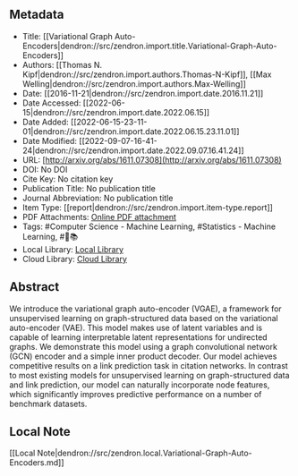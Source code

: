 ## Metadata

- Title: [[Variational Graph Auto-Encoders|dendron://src/zendron.import.title.Variational-Graph-Auto-Encoders]]
- Authors: [[Thomas N. Kipf|dendron://src/zendron.import.authors.Thomas-N-Kipf]], [[Max Welling|dendron://src/zendron.import.authors.Max-Welling]]
- Date: [[2016-11-21|dendron://src/zendron.import.date.2016.11.21]]
- Date Accessed: [[2022-06-15|dendron://src/zendron.import.date.2022.06.15]]
- Date Added: [[2022-06-15-23-11-01|dendron://src/zendron.import.date.2022.06.15.23.11.01]]
- Date Modified: [[2022-09-07-16-41-24|dendron://src/zendron.import.date.2022.09.07.16.41.24]]
- URL: [http://arxiv.org/abs/1611.07308](http://arxiv.org/abs/1611.07308)
- DOI: No DOI
- Cite Key: No citation key
- Publication Title: No publication title
- Journal Abbreviation: No publication title
- Item Type: [[report|dendron://src/zendron.import.item-type.report]]
- PDF Attachments: [Online PDF attachment](https://www.zotero.org/groups/9025336/mjvolk3/items/9025336/attachment/UIVEMQEC/reader)
- Tags: #Computer Science - Machine Learning, #Statistics - Machine Learning, #🦌📚
- Local Library: [Local Library](zotero://select/items/9025336)
- Cloud Library: [Cloud Library](https://www.zotero.org/groups/9025336/mjvolk3/library)

## Abstract
We introduce the variational graph auto-encoder (VGAE), a framework for unsupervised learning on graph-structured data based on the variational auto-encoder (VAE). This model makes use of latent variables and is capable of learning interpretable latent representations for undirected graphs. We demonstrate this model using a graph convolutional network (GCN) encoder and a simple inner product decoder. Our model achieves competitive results on a link prediction task in citation networks. In contrast to most existing models for unsupervised learning on graph-structured data and link prediction, our model can naturally incorporate node features, which significantly improves predictive performance on a number of benchmark datasets.

## Local Note
[[Local Note|dendron://src/zendron.local.Variational-Graph-Auto-Encoders.md]]
